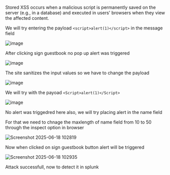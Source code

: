 Stored XSS occurs when a malicious script is permanently saved on the server (e.g., in a database) and executed in users' browsers when they view the affected content.

We will try entering the payload `<script>alert(1)</script>` in the message field

![image](https://github.com/user-attachments/assets/9e7c82c1-791e-4ac3-8c4d-a609f2e644c6)

After clicking sign guestbook no pop up alert was triggered

![image](https://github.com/user-attachments/assets/27e13dbb-e921-4340-8e11-0508d0132225)

The site sanitizes the input values so we have to change the payload

![image](https://github.com/user-attachments/assets/6e0e25a5-cdcd-4e16-9fa9-3322856374a1)

We will try with the payoad `<Script>alert(1)</Script>`

![image](https://github.com/user-attachments/assets/673055ca-5be7-4148-bebe-1c65c3d2293e)

No alert was triggedred here also, we will try placing alert in the name field

For that we need to chnage the maxlength of name field from 10 to 50 through the inspect option in browser

![Screenshot 2025-06-18 102819](https://github.com/user-attachments/assets/0820732f-eaaa-4cbd-a95d-5bd6fa26974f)

Now when clicked on sign guestbook button alert will be triggered

![Screenshot 2025-06-18 102935](https://github.com/user-attachments/assets/dfde014c-ddf3-4384-a1ad-1f1c24aa6b05)

Attack successfull, now to detect it in splunk
